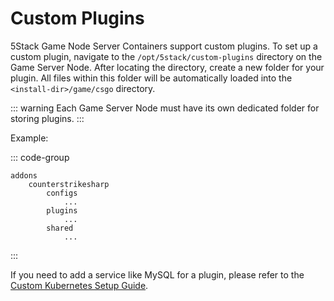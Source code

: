 # Custom Plugins

5Stack Game Node Server Containers support custom plugins. To set up a custom plugin, navigate to the `/opt/5stack/custom-plugins` directory on the Game Server Node.
After locating the directory, create a new folder for your plugin. All files within this folder will be automatically loaded into the `<install-dir>/game/csgo` directory.

::: warning
Each Game Server Node must have its own dedicated folder for storing plugins.
:::

Example:

::: code-group

```[/opt/5stack/custom-plugins/Ranks]
addons
    counterstrikesharp
        configs
            ...
        plugins
            ...
        shared
            ...
```

:::

If you need to add a service like MySQL for a plugin, please refer to the [Custom Kubernetes Setup Guide](/custom-k8s.md).
